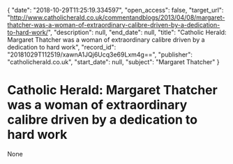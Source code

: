 {
  "date": "2018-10-29T11:25:19.334597", 
  "open_access": false, 
  "target_url": "http://www.catholicherald.co.uk/commentandblogs/2013/04/08/margaret-thatcher-was-a-woman-of-extraordinary-calibre-driven-by-a-dedication-to-hard-work/", 
  "description": null, 
  "end_date": null, 
  "title": "Catholic Herald: Margaret Thatcher was a woman of extraordinary calibre driven by a dedication to hard work", 
  "record_id": "20181029T112519/xawnA1JQj6Ucq3e69Lxm4g==", 
  "publisher": "catholicherald.co.uk", 
  "start_date": null, 
  "subject": "Margaret Thatcher"
}

# Catholic Herald: Margaret Thatcher was a woman of extraordinary calibre driven by a dedication to hard work

None